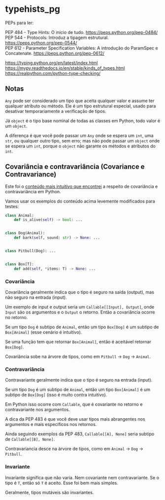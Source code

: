 # typehists_pg

PEPs para ler:

PEP 484 - Type Hints: O início de tudo. https://peps.python.org/pep-0484/  
PEP 544 - Protocols: Introduz a tipagem estrutural.
https://peps.python.org/pep-0544/  
PEP 612 - Parameter Specification Variables: A introdução do ParamSpec e
Concatenate. https://peps.python.org/pep-0612/

https://typing.python.org/en/latest/index.html  
https://mypy.readthedocs.io/en/stable/kinds_of_types.html  
https://realpython.com/python-type-checking/

## Notas

`Any` pode ser considerado um tipo que aceita qualquer valor e assume ter
qualquer atributo ou método. Ele é um tipo estrutural especial, usado para
desativar temporariamente a verificação de tipos.

Já `object` é o tipo base nominal de todas as classes em Python, todo valor é um
`object`.

A diferença é que você pode passar um `Any` onde se espera um `int`, uma `str`,
ou qualquer outro tipo, sem erro; mas não pode passar um `object` onde se espera
um `int`, porque o `object` não garante os métodos e atributos do `int`.

## Covariância e contravariância (Covariance e Contravariance)

Este foi o
[conteúdo mais intuitivo que encontrei](https://github.com/microsoft/pylance-release/wiki/Covariance-and-Contravariance)
a respeito de covariância e contravariância em Python.

Vamos usar os exemplos do conteúdo acima levemente modificados para testes:

```python
class Animal:
    def is_alive(self) -> bool: ...


class Dog(Animal):
    def bark(self, sound: str) -> None: ...


class Pitbull(Dog): ...


class Box[T]:
    def add(self, *items: T) -> None: ...
```

### Covariância

Covariância geralmente indica que o tipo é seguro na saída (output), mas não
seguro na entrada (input).

Um exemplo de input e output seria um `Callable[[Input], Output]`, onde `Input`
são os argumentos e o `Output` o retorno. Então a covariância ocorre no retorno.

Se um tipo `Dog` é subtipo de `Animal`, então um tipo `Box[Dog]` é um subtipo de
`Box[Animal]` (esse cenário é intuitivo).

Se uma função tem que retornar `Box[Animal]`, então é aceitável retornar
`Box[Dog]`.

Covariância sobe na árvore de tipos, como em `Pitbull` -> `Dog` -> `Animal`.

### Contravariância

Contravariante geralmente indica que o tipo é seguro na entrada (input).

Se um tipo `Dog` é um subtipo de `Animal`, então um tipo `Box[Animal]` é um
subtipo de `Box[Dog]` (isso é muito contra intuitivo).

Em Python isso ocorre com `Callable`, que é covariante no retorno e
contravariante nos argumentos.

A dica da PEP 483 é que você deve usar tipos mais abrangentes nos argumentos e
mais específicos nos retornos.

Ainda seguindo exemplos da PEP 483, `Callable[[A], None]` seria subtipo de
`Callable[[B], None]`.

Contravariancia desce na árvore de tipos, como em `Animal` -> `Dog` ->
`Pitbull`.

### Invariante

Invariante significa que não varia. Nem covariante nem contravariante. Se o tipo
é `T`, então só `T` é aceito. Esse foi bem mais simples.

Geralmente, tipos mutáveis são invariantes.
